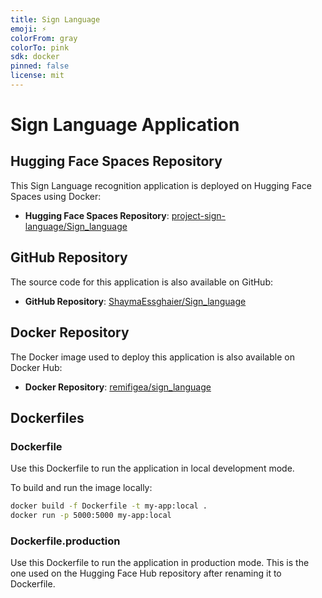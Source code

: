 ```yaml
---
title: Sign Language
emoji: ⚡
colorFrom: gray
colorTo: pink
sdk: docker
pinned: false
license: mit
---
```


# Sign Language Application

## Hugging Face Spaces Repository

This Sign Language recognition application is deployed on Hugging Face Spaces using Docker:

- **Hugging Face Spaces Repository**: [project-sign-language/Sign_language](https://huggingface.co/spaces/project-sign-language/Sign_language)

## GitHub Repository

The source code for this application is also available on GitHub:

- **GitHub Repository**: [ShaymaEssghaier/Sign_language](https://github.com/ShaymaEssghaier/Sign_language)

## Docker Repository

The Docker image used to deploy this application is also available on Docker Hub:

- **Docker Repository**: [remifigea/sign_language](https://hub.docker.com/r/remifigea/sign_language)

## Dockerfiles

### Dockerfile

Use this Dockerfile to run the application in local development mode.

To build and run the image locally:
```bash
docker build -f Dockerfile -t my-app:local .
docker run -p 5000:5000 my-app:local
```

### Dockerfile.production

Use this Dockerfile to run the application in production mode. This is the one used on the Hugging Face Hub repository after renaming it to Dockerfile.



